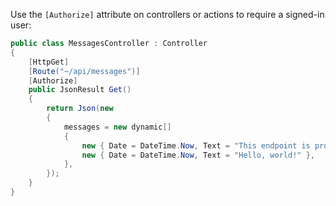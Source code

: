 Use the `[Authorize]` attribute on controllers or actions to require a signed-in user:

```csharp
public class MessagesController : Controller
{
    [HttpGet]
    [Route("~/api/messages")]
    [Authorize]
    public JsonResult Get()
    {
        return Json(new
        {
            messages = new dynamic[]
            {
                new { Date = DateTime.Now, Text = "This endpoint is protected." },
                new { Date = DateTime.Now, Text = "Hello, world!" },
            },
        });
    }
}
```
